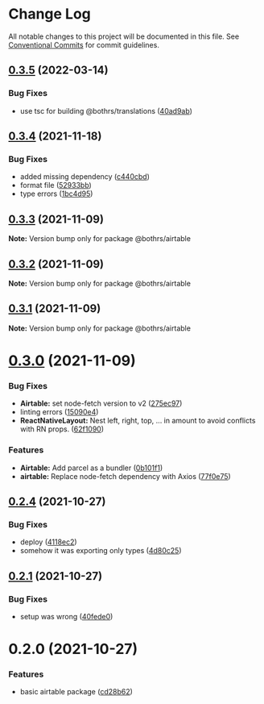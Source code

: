 # Change Log

All notable changes to this project will be documented in this file.
See [Conventional Commits](https://conventionalcommits.org) for commit guidelines.

## [0.3.5](https://github.com/bothrs/open-source/compare/@bothrs/airtable@0.3.4...@bothrs/airtable@0.3.5) (2022-03-14)


### Bug Fixes

* use tsc for building @bothrs/translations ([40ad9ab](https://github.com/bothrs/open-source/commit/40ad9abd0c6bfca081b26705462786299abbc9fb))





## [0.3.4](https://github.com/bothrs/open-source/compare/@bothrs/airtable@0.3.3...@bothrs/airtable@0.3.4) (2021-11-18)


### Bug Fixes

* added missing dependency ([c440cbd](https://github.com/bothrs/open-source/commit/c440cbdbbce017b05125954c7e100a1932cb0a0b))
* format file ([52933bb](https://github.com/bothrs/open-source/commit/52933bb2bf2b52f0bbd7c001f26627184185db34))
* type errors ([1bc4d95](https://github.com/bothrs/open-source/commit/1bc4d955d821b9df51de429340f6e60dcf82f6aa))





## [0.3.3](https://github.com/bothrs/open-source/compare/@bothrs/airtable@0.3.2...@bothrs/airtable@0.3.3) (2021-11-09)

**Note:** Version bump only for package @bothrs/airtable





## [0.3.2](https://github.com/bothrs/open-source/compare/@bothrs/airtable@0.3.1...@bothrs/airtable@0.3.2) (2021-11-09)

**Note:** Version bump only for package @bothrs/airtable





## [0.3.1](https://github.com/bothrs/open-source/compare/@bothrs/airtable@0.3.0...@bothrs/airtable@0.3.1) (2021-11-09)

**Note:** Version bump only for package @bothrs/airtable





# [0.3.0](https://github.com/bothrs/open-source/compare/@bothrs/airtable@0.2.4...@bothrs/airtable@0.3.0) (2021-11-09)


### Bug Fixes

* **Airtable:** set node-fetch version to v2 ([275ec97](https://github.com/bothrs/open-source/commit/275ec97c12bdf3a3b5843d512aea6305830d85c9))
* linting errors ([15090e4](https://github.com/bothrs/open-source/commit/15090e4dd0bbf500bfe8315d973a0c33afc42e5a))
* **ReactNativeLayout:** Nest left, right, top, ... in amount to avoid conflicts with RN props. ([62f1090](https://github.com/bothrs/open-source/commit/62f1090f60c8d7bb121a68bce40b48f1dfd03098))


### Features

* **Airtable:** Add parcel as a bundler ([0b101f1](https://github.com/bothrs/open-source/commit/0b101f10fb05ddb594612852498c36d04abbb7a8))
* **airtable:** Replace node-fetch dependency with Axios ([77f0e75](https://github.com/bothrs/open-source/commit/77f0e75ba0360d5e51134973590d6d60744cf7ab))





## [0.2.4](https://github.com/bothrs/open-source/compare/@bothrs/airtable@0.2.2...@bothrs/airtable@0.2.4) (2021-10-27)


### Bug Fixes

* deploy ([4118ec2](https://github.com/bothrs/open-source/commit/4118ec2f0be77197609a8aecbff177e18267c69e))
* somehow it was exporting only types ([4d80c25](https://github.com/bothrs/open-source/commit/4d80c25e95fe9ee071c7b1cce928a738ce4202e8))





## [0.2.1](https://github.com/bothrs/open-source/compare/@bothrs/airtable@0.2.0...@bothrs/airtable@0.2.1) (2021-10-27)


### Bug Fixes

* setup was wrong ([40fede0](https://github.com/bothrs/open-source/commit/40fede03436b10658dd495fe9feaa2ed5f2f6191))





# 0.2.0 (2021-10-27)


### Features

* basic airtable package ([cd28b62](https://github.com/bothrs/open-source/commit/cd28b6293c944d77c2a3e907cc9e4e553750a0b3))
